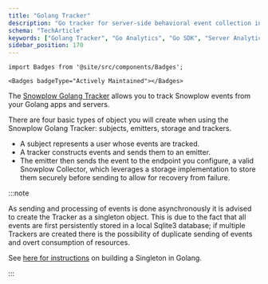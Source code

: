 ```yaml
---
title: "Golang Tracker"
description: "Go tracker for server-side behavioral event collection in scalable backend applications and services."
schema: "TechArticle"
keywords: ["Golang Tracker", "Go Analytics", "Go SDK", "Server Analytics", "Go Tracking", "Backend Analytics"]
sidebar_position: 170
---
```


```mdx-code-block
import Badges from '@site/src/components/Badges';

<Badges badgeType="Actively Maintained"></Badges>
```

The [Snowplow Golang Tracker](https://github.com/snowplow/snowplow-golang-tracker) allows you to track Snowplow events from your Golang apps and servers.

There are four basic types of object you will create when using the Snowplow Golang Tracker: subjects, emitters, storage and trackers.

* A subject represents a user whose events are tracked.
* A tracker constructs events and sends them to an emitter.
* The emitter then sends the event to the endpoint you configure, a valid Snowplow Collector, which leverages a storage implementation to store them securely before sending to allow for recovery from failure.

:::note

As sending and processing of events is done asynchronously it is advised to create the Tracker as a singleton object. This is due to the fact that all events are first persistently stored in a local Sqlite3 database; if multiple Trackers are created there is the possibility of duplicate sending of events and overt consumption of resources.

See [here for instructions](http://blog.ralch.com/tutorial/design-patterns/golang-singleton/) on building a Singleton in Golang.

:::
